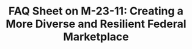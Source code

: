 ---
highlight: "false" 
title: "FAQ Sheet on M-23-11: Creating a More Diverse and Resilient Federal Marketplace"
description: "The following questions and answers are intended to supplement OMB Memorandum M-23-11, Creating a More Diverse and Resilient Federal Marketplace through Increased Participation of New and Recent Entrant. "
url-link: "https://www.whitehouse.gov/wp-content/uploads/2023/02/FAQs-on-Strengthening-Diversity-and-Resilience-of-Federal-Supplier-Base-Copy-for-Posting-on-OFPP-Page.pdf"
type: "PDF"
gov-only: "false"
is-external: "true"
publication-date: "February 01, 2023"
reading-time: "15"
resource-type: "Guidance"
filter: "p-filter"
audience: "contracts-acquisitions"
branded-offerings: "acquisition-policy-it-category"
---
